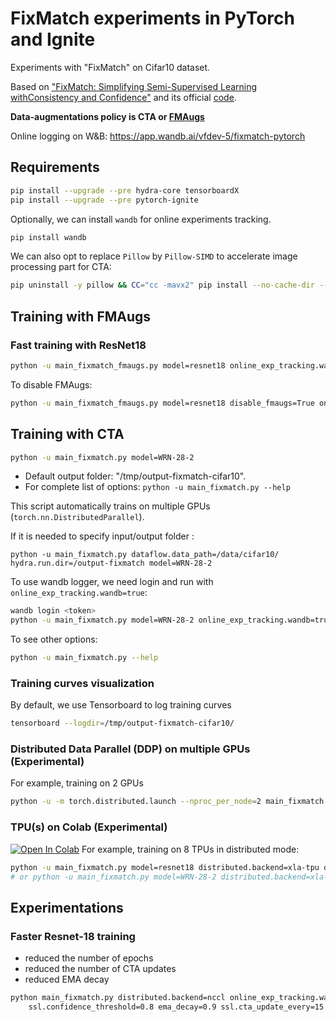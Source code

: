 # FixMatch experiments in PyTorch and Ignite

Experiments with "FixMatch" on Cifar10 dataset.

Based on ["FixMatch: Simplifying Semi-Supervised Learning withConsistency and Confidence"](https://arxiv.org/abs/2001.07685)
and its official [code](https://github.com/google-research/fixmatch).

**Data-augmentations policy is CTA or [FMAugs](https://github.com/vfdev-5/fmaugs-pytorch)**

Online logging on W&B: https://app.wandb.ai/vfdev-5/fixmatch-pytorch

## Requirements

```bash
pip install --upgrade --pre hydra-core tensorboardX
pip install --upgrade --pre pytorch-ignite
```

Optionally, we can install `wandb` for online experiments tracking.
```bash
pip install wandb
```

We can also opt to replace `Pillow` by `Pillow-SIMD` to accelerate image processing part for CTA:
```bash
pip uninstall -y pillow && CC="cc -mavx2" pip install --no-cache-dir --force-reinstall pillow-simd
```

## Training with FMAugs


### Fast training with ResNet18

```bash
python -u main_fixmatch_fmaugs.py model=resnet18 online_exp_tracking.wandb=true solver.num_epochs=500 ssl.confidence_threshold=0.8 ema_decay=0.9 
```

To disable FMAugs:
```bash
python -u main_fixmatch_fmaugs.py model=resnet18 disable_fmaugs=True online_exp_tracking.wandb=true solver.num_epochs=500 ssl.confidence_threshold=0.8 ema_decay=0.9 
```



## Training with CTA

```bash
python -u main_fixmatch.py model=WRN-28-2
```

- Default output folder: "/tmp/output-fixmatch-cifar10". 
- For complete list of options: `python -u main_fixmatch.py --help` 

This script automatically trains on multiple GPUs (`torch.nn.DistributedParallel`). 

If it is needed to specify input/output folder :  
```
python -u main_fixmatch.py dataflow.data_path=/data/cifar10/ hydra.run.dir=/output-fixmatch model=WRN-28-2
```

To use wandb logger, we need login and run with `online_exp_tracking.wandb=true`:
```bash
wandb login <token>
python -u main_fixmatch.py model=WRN-28-2 online_exp_tracking.wandb=true
```

To see other options:
```bash
python -u main_fixmatch.py --help
```

### Training curves visualization

By default, we use Tensorboard to log training curves

```bash
tensorboard --logdir=/tmp/output-fixmatch-cifar10/
```


### Distributed Data Parallel (DDP) on multiple GPUs (Experimental)

For example, training on 2 GPUs 
```bash
python -u -m torch.distributed.launch --nproc_per_node=2 main_fixmatch.py model=WRN-28-2 distributed.backend=nccl
```

### TPU(s) on Colab (Experimental)

[![Open In Colab](https://colab.research.google.com/assets/colab-badge.svg)](https://colab.research.google.com/drive/1ZoWz1-a3bpj1xMxpM2K2qQ4Y9xvtdGWO) 
For example, training on 8 TPUs in distributed mode: 
```bash
python -u main_fixmatch.py model=resnet18 distributed.backend=xla-tpu distributed.nproc_per_node=8
# or python -u main_fixmatch.py model=WRN-28-2 distributed.backend=xla-tpu distributed.nproc_per_node=8
```


## Experimentations

### Faster Resnet-18 training

- reduced the number of epochs
- reduced the number of CTA updates
- reduced EMA decay

```bash
python main_fixmatch.py distributed.backend=nccl online_exp_tracking.wandb=true solver.num_epochs=500 \
    ssl.confidence_threshold=0.8 ema_decay=0.9 ssl.cta_update_every=15
``` 
